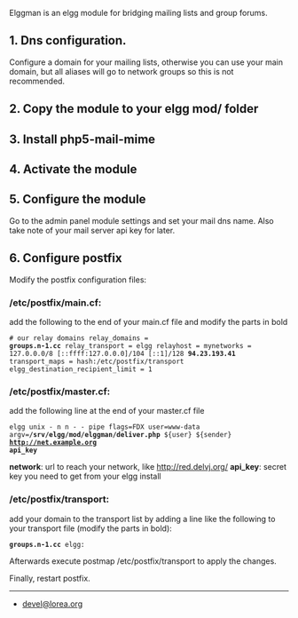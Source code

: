 
Elggman is an elgg module for bridging mailing lists and group forums.

## 1. Dns configuration.
 Configure a domain for your mailing lists, otherwise you can use your main domain, but all aliases will go to network groups so this is not recommended.

## 2. Copy the module to your elgg mod/ folder

## 3. Install php5-mail-mime

## 4. Activate the module

## 5. Configure the module
Go to the admin panel module settings and set your mail dns name. Also take note of your mail server api key for later.

## 6. Configure postfix
 Modify the postfix configuration files:

### /etc/postfix/main.cf:
add the following to the end of your main.cf file and modify the parts in bold
<code><pre># our relay domains
relay_domains = <b>groups.n-1.cc</b>
relay_transport = elgg
relayhost =
mynetworks = 127.0.0.0/8 [::ffff:127.0.0.0]/104 [::1]/128 <b>94.23.193.41</b>
transport_maps = hash:/etc/postfix/transport
elgg_destination_recipient_limit = 1</pre></code>
### /etc/postfix/master.cf:
add the following line at the end of your master.cf file

<code>elgg   unix  -       n       n       -       -       pipe  flags=FDX user=www-data argv=<b>/srv/elgg/mod/elggman/deliver.php</b> ${user} ${sender} <b>http://net.example.org</b> <b>api_key</b></code>

<b>network</b>: url to reach your network, like http://red.delvj.org/
<b>api_key</b>: secret key you need to get from your elgg install

### /etc/postfix/transport:
add your domain to the transport list by adding a line like the following to your transport file (modify the parts in bold):

<code><b>groups.n-1.cc</b> elgg:</code>


Afterwards execute postmap /etc/postfix/transport to apply the changes.



Finally, restart postfix.


----

 - devel@lorea.org
